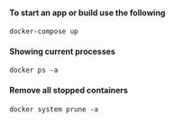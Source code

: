 #### To start an app or build use the following
```
docker-compose up
```
#### Showing current processes
```
docker ps -a
```

#### Remove all stopped containers
```
docker system prune -a
```
